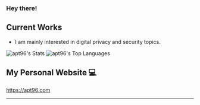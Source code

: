 ### Hey there!

## Current Works

- I am mainly interested in digital privacy and security topics.

![apt96's Stats](https://github-readme-stats.vercel.app/api?username=apt96&theme=default&show_icons=true&hide_border=true&count_private=false) ![apt96's Top Languages](https://github-readme-stats.vercel.app/api/top-langs/?username=apt96&theme=default&show_icons=true&hide_border=true&layout=compact)

## My Personal Website 💻

https://apt96.com


* * *
